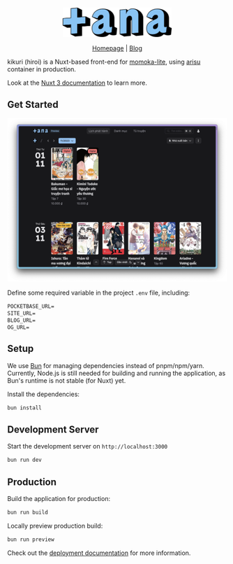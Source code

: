<p align="center">
<img src="public/logo.svg" width="250px"/>
</p>

<p align="center">
<a href="https://tana.moe/">Homepage</a> | <a href="https://blog.tana.moe/">Blog</a>
</p>

kikuri (hiroi) is a Nuxt-based front-end for [momoka-lite](https://github.com/tanamoe/momoka-lite), using [arisu](https://github.com/tanamoe/arisu) container in production.

Look at the [Nuxt 3 documentation](https://nuxt.com/docs/getting-started/introduction) to learn more.

## Get Started

<p align="center">
<img src="public/images/calendar.png" />
</p>

Define some required variable in the project `.env` file, including:

```
POCKETBASE_URL=
SITE_URL=
BLOG_URL=
OG_URL=
```

## Setup

We use [Bun](https://bun.sh) for managing dependencies instead of pnpm/npm/yarn. Currently, Node.js is still needed for building and running the application, as Bun's runtime is not stable (for Nuxt) yet.

Install the dependencies:

```bash
bun install
```

## Development Server

Start the development server on `http://localhost:3000`

```bash
bun run dev
```

## Production

Build the application for production:

```bash
bun run build
```

Locally preview production build:

```bash
bun run preview
```

Check out the [deployment documentation](https://nuxt.com/docs/getting-started/deployment) for more information.
